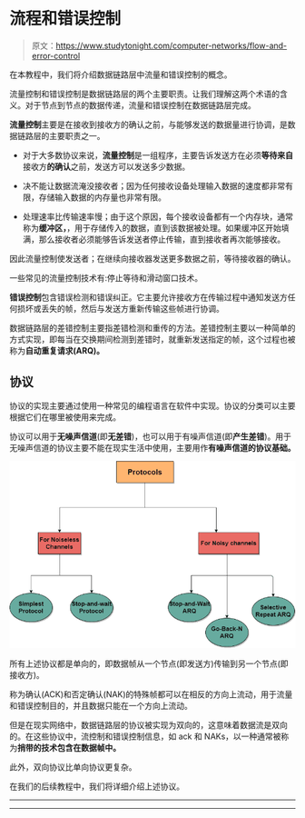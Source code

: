 # 流程和错误控制

> 原文：<https://www.studytonight.com/computer-networks/flow-and-error-control>

在本教程中，我们将介绍数据链路层中流量和错误控制的概念。

流量控制和错误控制是数据链路层的两个主要职责。让我们理解这两个术语的含义。对于节点到节点的数据传递，流量和错误控制在数据链路层完成。

**流量控制**主要是在接收到接收方的确认之前，与能够发送的数据量进行协调，是数据链路层的主要职责之一。

*   对于大多数协议来说，**流量控制**是一组程序，主要告诉发送方在必须**等待来自**接收方**的确认**之前，发送方可以发送多少数据。

*   决不能让数据流淹没接收者；因为任何接收设备处理输入数据的速度都非常有限，存储输入数据的内存量也非常有限。

*   处理速率比传输速率慢；由于这个原因，每个接收设备都有一个内存块，通常称为**缓冲区，**，用于存储传入的数据，直到该数据被处理。如果缓冲区开始填满，那么接收者必须能够告诉发送者停止传输，直到接收者再次能够接收。

因此流量控制使发送者；在继续向接收器发送更多数据之前，等待接收器的确认。

一些常见的流量控制技术有:停止等待和滑动窗口技术。

**错误控制**包含错误检测和错误纠正。它主要允许接收方在传输过程中通知发送方任何损坏或丢失的帧，然后与发送方重新传输这些帧进行协调。

数据链路层的差错控制主要指差错检测和重传的方法。差错控制主要以一种简单的方式实现，即每当在交换期间检测到差错时，就重新发送指定的帧，这个过程也被称为**自动重复请求(ARQ)。**

## 协议

协议的实现主要通过使用一种常见的编程语言在软件中实现。协议的分类可以主要根据它们在哪里被使用来完成。

协议可以用于**无噪声信道**(即**无差错**)，也可以用于有噪声信道(即**产生差错**)。用于无噪声信道的协议主要不能在现实生活中使用，主要用作**有噪声信道的协议基础。**

**![](img/f606de561d1d80d1fdf2e5636614b67c.png)**

所有上述协议都是单向的，即数据帧从一个节点(即发送方)传输到另一个节点(即接收方)。

称为确认(ACK)和否定确认(NAK)的特殊帧都可以在相反的方向上流动，用于流量和错误控制目的，并且数据只能在一个方向上流动。

但是在现实网络中，数据链路层的协议被实现为双向的，这意味着数据流是双向的。在这些协议中，流控制和错误控制信息，如 ack 和 NAKs，以一种通常被称为**捎带的技术包含在数据帧中。**

此外，双向协议比单向协议更复杂。

在我们的后续教程中，我们将详细介绍上述协议。



* * *

* * *